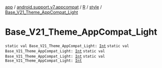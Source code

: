 [app](../../../index.md) / [android.support.v7.appcompat](../../index.md) / [R](../index.md) / [style](index.md) / [Base_V21_Theme_AppCompat_Light](.)

# Base_V21_Theme_AppCompat_Light

`static val Base_V21_Theme_AppCompat_Light: `[`Int`](https://kotlinlang.org/api/latest/jvm/stdlib/kotlin/-int/index.html)
`static val Base_V21_Theme_AppCompat_Light: `[`Int`](https://kotlinlang.org/api/latest/jvm/stdlib/kotlin/-int/index.html)
`static val Base_V21_Theme_AppCompat_Light: `[`Int`](https://kotlinlang.org/api/latest/jvm/stdlib/kotlin/-int/index.html)
`static val Base_V21_Theme_AppCompat_Light: `[`Int`](https://kotlinlang.org/api/latest/jvm/stdlib/kotlin/-int/index.html)